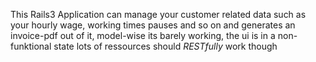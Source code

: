 This Rails3 Application can manage your customer related data such as your hourly wage, working times pauses and so on and generates an invoice-pdf out of it, model-wise its barely working, the ui is in a non-funktional state lots of ressources should _RESTfully_ work though
